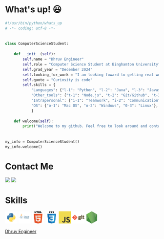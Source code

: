 # What's up! 😃
```python
#!/usr/bin/python/whats_up
# -*- coding: utf-8 -*-


class ComputerScienceStudent:

    def __init__(self):
        self.name = "Dhruv Engineer"
        self.role = "Computer Science Student at Binghamton University"
        self.grad_year = "December 2024"
        self.looking_for_work = "I am looking foward to getting real world experience through an software engineering internship!"
        self.quote = "Curiosity is code"
        self.skills = {
            "Languages": {"l-1": "Python", "l-2": "Java", "l-3": "Javascript", "l-4": "HTML", "l-5": "CSS"},
            "Other_tools": {"t-1": "Node.js", "t-2": "Git/Github", "t-3": "Arduino", "t-4": "Google Cloud"},
            "Intrapersonal": {"i-1": "Teamwork", "i-2": "Communication", "i-3": "Leadership"},
            "OS": {"o-1": "Mac OS", "o-2": "Windows", "0-3": "Linux"},
            }

    def welcome(self):
        print("Welcome to my github. Feel free to look around and contact me!")


my_info = ComputerScienceStudent()
my_info.welcome()
```
# Contact Me 

<script src="https://platform.linkedin.com/badges/js/profile.js" async defer type="text/javascript"></script>
<a rel="noopener noreferrer" href="https://www.linkedin.com/in/dhruvengineer"  target="_blank"><img src="https://img.shields.io/badge/LinkedIn-0077B5?style=for-the-badge&logo=linkedin&logoColor=white"></a>
<a rel="noopener noreferrer" href="mailto:dhruv.engineer24@gmail.com"  target="_blank"><img src="https://img.shields.io/badge/Gmail-EA4335?style=for-the-badge&logo==gmail&logoColor=white"></a>

# Skills

<a><img height="40" width="40" src="https://raw.githubusercontent.com/github/explore/80688e429a7d4ef2fca1e82350fe8e3517d3494d/topics/python/python.png" /></a>
<a><img height="40" width="40" src="https://raw.githubusercontent.com/github/explore/80688e429a7d4ef2fca1e82350fe8e3517d3494d/topics/java/java.png" /></a>
<img height="40" width="40" src="https://raw.githubusercontent.com/github/explore/80688e429a7d4ef2fca1e82350fe8e3517d3494d/topics/html/html.png" />
<img height="40" width="40" src="https://raw.githubusercontent.com/github/explore/80688e429a7d4ef2fca1e82350fe8e3517d3494d/topics/css/css.png" />
<img height="40" width="40" src="https://raw.githubusercontent.com/github/explore/80688e429a7d4ef2fca1e82350fe8e3517d3494d/topics/javascript/javascript.png" />
<img height="40" width="40" src="https://raw.githubusercontent.com/github/explore/80688e429a7d4ef2fca1e82350fe8e3517d3494d/topics/git/git.png" />
<img height="40" width="40" src="https://raw.githubusercontent.com/github/explore/80688e429a7d4ef2fca1e82350fe8e3517d3494d/topics/nodejs/nodejs.png" />

<div class="badge-base LI-profile-badge" data-locale="en_US" data-size="medium" data-theme="dark" data-type="VERTICAL" data-vanity="dhruvengineer" data-version="v1"><a class="badge-base__link LI-simple-link" href="https://www.linkedin.com/in/dhruvengineer?trk=profile-badge">Dhruv Engineer</a></div>

              



